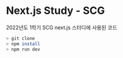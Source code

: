 # Next.js Study - SCG

2022년도 1학기 SCG next.js 스터디에 사용된 코드

```bash
> git clone
> npm install
> npm run dev
```

